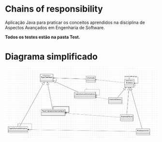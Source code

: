 # Chains of responsibility

Aplicação Java para praticar os conceitos aprendidos na disciplina de Aspectos Avançados em Engenharia de Software.

**Todos os testes estão na pasta Test.**

# Diagrama simplificado
![Template Method ](src/imgs/chains-of-responsibility-diagram.png)